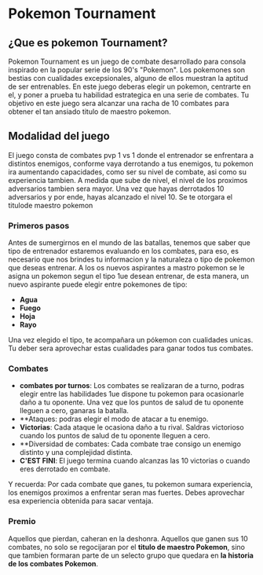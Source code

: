 # Pokemon Tournament

## ¿Que es pokemon Tournament?
Pokemon Tournament es un juego de combate desarrollado para consola inspirado en la popular serie de los 90's "Pokemon". 
Los pokemones son bestias con cualidades excepsionales, alguno de ellos muestran la aptitud de ser entrenables.
En este juego deberas elegir un pokemon, centrarte en el, y poner a prueba tu habilidad estrategica en una serie de combates. Tu objetivo en este juego sera alcanzar una racha de 10 combates para obtener el tan ansiado titulo de maestro pokemon.


## Modalidad del juego

El juego consta de combates pvp 1 vs 1 donde el entrenador se enfrentara a distintos enemigos, conforme vaya derrotando a tus enemigos, tu pokemon ira aumentando capacidades, como ser su nivel de combate, asi como su experiencia tambien. A medida que sube de nivel, el nivel de los proximos adversarios tambien sera mayor. Una vez que hayas derrotados 10 adversarios y por ende, hayas alcanzado el nivel 10. Se te otorgara el titulode maestro pokemon

### Primeros pasos

 Antes de sumergirnos en el mundo de las batallas, tenemos que saber que tipo de entrenador estaremos evaluando en los combates, para eso, es necesario que nos brindes tu informacion y la naturaleza o tipo de pokemon que deseas entrenar.
 A los os nuevos aspirantes a mastro pokemon se le asigna un pokemon segun el tipo 1ue desean entrenar, de esta manera, un nuevo aspirante puede elegir entre pokemones de tipo:

 - **Agua**
 - **Fuego**
 - **Hoja**
 - **Rayo**

 Una vez elegido el tipo, te acompañara un pókemon con cualidades unicas. Tu deber sera aprovechar estas cualidades para ganar todos tus combates.

 ### Combates

 - **combates por turnos**: Los combates se realizaran de a turno, podras elegir entre las habilidades 1ue dispone tu pokemon para ocasionarle daño a tu oponente. Una vez que los puntos de salud de tu oponente lleguen a cero, ganaras la batalla.
 - **Ataques: podras elegir el modo de atacar a tu enemigo.
 - **Victorias**: Cada ataque le ocasiona daño a tu rival. Saldras victorioso cuando los puntos de salud de tu oponente lleguen a cero.
 - **Diversidad de combates: Cada combate trae consigo un enemigo distinto y una complejidad distinta.
 - **C'EST FINI**: El juego termina cuando alcanzas las 10 victorias o cuando eres derrotado en combate.

 Y recuerda: Por cada combate que ganes, tu pokemon sumara experiencia, los enemigos proximos a enfrentar seran mas fuertes. Debes aprovechar esa experiencia obtenida para sacar ventaja.

 ### Premio
 Aquellos que pierdan, caheran en la deshonra.
 Aquellos que ganen sus 10 combates, no solo se regocijaran por el **titulo de maestro Pokemon**, sino que tambien formaran parte de un selecto grupo que quedara en **la historia de los combates Pokemon**.
